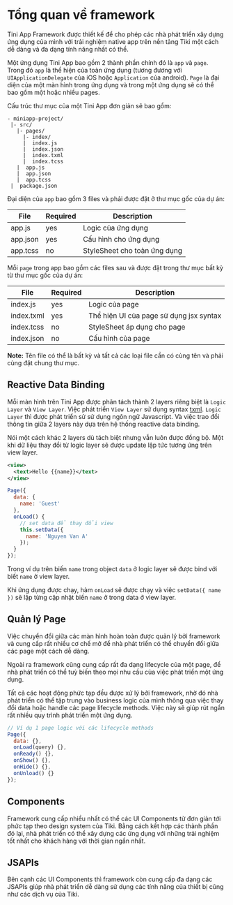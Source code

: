 # Tổng quan về framework

Tini App Framework được thiết kế để cho phép các nhà phát triển xây dựng ứng dụng của mình với trải nghiệm native app trên nền tảng Tiki một cách dễ dàng và đa dạng tính năng nhất có thể.

Một ứng dụng Tini App bao gồm 2 thành phần chính đó là `app` và `page`. Trong đó `app` là thể hiện của toàn ứng dụng (tương đương với `UIApplicationDelegate` của iOS hoặc `Application` của android). `Page` là đại diện của một màn hình trong ứng dụng và trong một ứng dụng sẽ có thể bao gồm một hoặc nhiều pages.

Cấu trúc thư mục của một Tini App đơn giản sẽ bao gồm:

```
- miniapp-project/
 |- src/
   |- pages/
     |- index/
     |  index.js
     |  index.json
     |  index.txml
     |  index.tcss
   |  app.js
   |  app.json
   |  app.tcss
 |  package.json
```

Đại diện của `app` bao gồm 3 files và phải được đặt ở thư
mục gốc của dự án:

| File     | Required | Description                  |
| -------- | -------- | ---------------------------- |
| app.js   | yes      | Logic của ứng dụng           |
| app.json | yes      | Cấu hình cho ứng dụng        |
| app.tcss | no       | StyleSheet cho toàn ứng dụng |

Mỗi `page` trong app bao gồm các files sau và được đặt trong thư mục bất kỳ từ thư mục gốc của dự án:

| File       | Required | Description                             |
| ---------- | -------- | --------------------------------------- |
| index.js   | yes      | Logic của page                          |
| index.txml | yes      | Thể hiện UI của page sử dụng jsx syntax |
| index.tcss | no       | StyleSheet áp dụng cho page             |
| index.json | no       | Cấu hình của page                       |

**Note:** Tên file có thể là bất kỳ và tất cả các loại file cần có cùng tên và phải cùng đặt chung thư mục.

## Reactive Data Binding

Mỗi màn hình trên Tini App được phân tách thành 2 layers riêng biệt là `Logic Layer` và `View Layer`.
Việc phát triển `View Layer` sử dụng syntax [txml](/docs/framework/txml/introduction).
`Logic Layer` thì được phát triển sử sử dụng ngôn ngữ Javascript. Và việc trao đổi thông tin giữa 2 layers này dựa trên hệ thống reactive data binding.

Nói một cách khác 2 layers dù tách biệt nhưng vẫn luôn được đồng bộ. Một khi dữ liệu thay đổi từ logic layer sẽ được update lập tức tương ứng trên view layer.

```xml
<view>
  <text>Hello {{name}}</text>
</view>
```

```js
Page({
  data: {
    name: 'Guest'
  },
  onLoad() {
    // set data để thay đổi view
    this.setData({
      name: 'Nguyen Van A'
    });
  }
});
```

Trong ví dụ trên biến `name` trong object `data` ở logic layer sẽ được bind với biết `name` ở view layer.

Khi ứng dụng được chạy, hàm `onLoad` sẽ được chạy và việc `setData({ name })` sẽ lập từng cập nhật biến `name` ở trong data ở view layer.

## Quản lý Page

Việc chuyển đổi giữa các màn hình hoàn toàn được quản lý bởi framework và cung cấp rất nhiều cơ chế mở để nhà phát triển có thể chuyển đổi giữa các page một cách dễ dàng.

Ngoài ra framework cũng cung cấp rất đa dạng lifecycle của một page, để nhà phát triển có thể tuỳ biến theo mọi nhu cầu của việc phát triển một ứng dụng.

Tất cả các hoạt động phức tạp đều được xử lý bởi framework, nhờ đó nhà phát triển có thể tập trung vào business logic của mình thông qua việc thay đổi data hoặc handle các page lifecycle methods. Việc này sẽ giúp rút ngắn rất nhiều quy trình phát triển một ứng dụng.

```js
// Ví dụ 1 page logic với các lifecycle methods
Page({
  data: {},
  onLoad(query) {},
  onReady() {},
  onShow() {},
  onHide() {},
  onUnload() {}
});
```

## Components

Framework cung cấp nhiều nhất có thể các UI Components từ đơn giản tới phức tạp theo design system của Tiki. Bằng cách kết hợp các thành phần đó lại, nhà phát triển có thể xây dựng các ứng dụng với những trải nghiệm tốt nhất cho khách hàng với thời gian ngắn nhất.

## JSAPIs

Bên cạnh các UI Components thì framework còn cung cấp đa dạng các JSAPIs giúp nhà phát triển dễ dàng sử dụng các tính năng của thiết bị cũng như các dịch vụ của Tiki.
